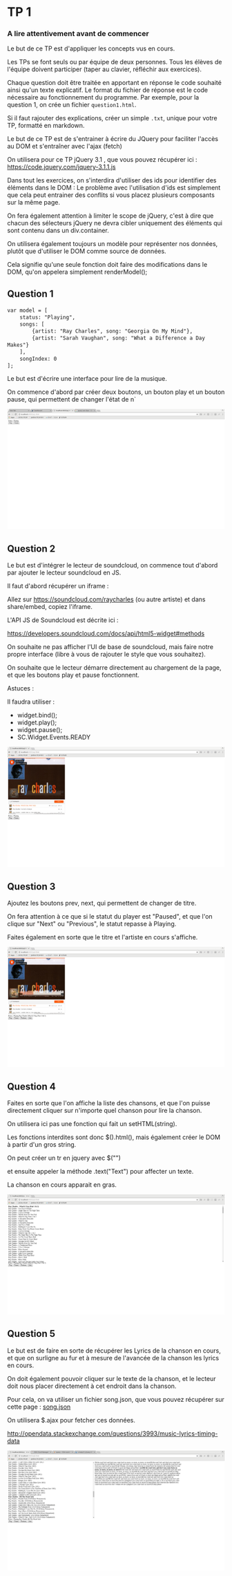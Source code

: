 TP 1
====

### A lire attentivement avant de commencer

Le but de ce TP est d'appliquer les concepts vus en cours.

Les TPs se font seuls ou par équipe de deux personnes. Tous les élèves de l'équipe doivent participer (taper au clavier, réfléchir aux exercices).

Chaque question doit être traitée en apportant en réponse le code souhaité ainsi qu'un texte explicatif. Le format du fichier de réponse est le code nécessaire au fonctionnement du programme. Par exemple, pour la question 1, on crée un fichier `question1.html`.

Si il faut rajouter des explications, créer un simple `.txt`, unique pour votre TP, formatté en markdown.

Le but de ce TP est de s'entrainer à écrire du JQuery pour faciliter l'accès au DOM et s'entraîner avec l'ajax (fetch)

On utilisera pour ce TP jQuery 3.1 , que vous pouvez récupérer ici : https://code.jquery.com/jquery-3.1.1.js

Dans tout les exercices, on s'interdira d'utiliser des ids pour identifier des éléments dans le DOM : Le problème avec l'utilisation d'ids est simplement que cela peut entrainer des conflits si vous placez plusieurs composants sur la même page.

On fera également attention à limiter le scope de jQuery, c'est à dire que chacun des sélecteurs jQuery ne devra cibler uniquement des éléments qui sont contenu dans un div.container.

On utilisera également toujours un modèle pour représenter nos données, plutôt que d'utiliser le DOM comme source de données.

Cela signifie qu'une seule fonction doit faire des modifications dans le DOM, qu'on appelera simplement renderModel();

<div class="container">
</div>

Question 1
----------

```
var model = [
	status: "Playing",
	songs: [
		{artist: "Ray Charles", song: "Georgia On My Mind"},
		{artist: "Sarah Vaughan", song: "What a Difference a Day Makes"}
	],
	songIndex: 0
];
```

Le but est d'écrire une interface pour lire de la musique.

On commence d'abord par créer deux boutons, un bouton play et un bouton pause, qui permettent de changer l'état de n\`

![Image 1](q1.gif)

Question 2
----------

Le but est d'intégrer le lecteur de soundcloud, on commence tout d'abord par ajouter le lecteur soundcloud en JS.

Il faut d'abord récupérer un iframe :

Allez sur https://soundcloud.com/raycharles (ou autre artiste) et dans share/embed, copiez l'iframe.

L'API JS de Soundcloud est décrite ici :

https://developers.soundcloud.com/docs/api/html5-widget#methods

On souhaite ne pas afficher l'UI de base de soundcloud, mais faire notre propre interface (libre à vous de rajouter le style que vous souhaitez).

On souhaite que le lecteur démarre directement au chargement de la page, et que les boutons play et pause fonctionnent.

Astuces :

Il faudra utiliser :

-	widget.bind();
-	widget.play();
-	widget.pause();
-	SC.Widget.Events.READY

![Image 2](q2.gif)

Question 3
----------

Ajoutez les boutons prev, next, qui permettent de changer de titre.

On fera attention à ce que si le statut du player est "Paused", et que l'on clique sur "Next" ou "Previous", le statut repasse à Playing.

Faites également en sorte que le titre et l'artiste en cours s'affiche.

![Image 3](q3.gif)

Question 4
----------

Faites en sorte que l'on affiche la liste des chansons, et que l'on puisse directement cliquer sur n'importe quel chanson pour lire la chanson.

On utilisera ici pas une fonction qui fait un setHTML(string).

Les fonctions interdites sont donc $().html(), mais également créer le DOM à partir d'un gros string.

On peut créer un tr en jquery avec $("<tr></tr>")

et ensuite appeler la méthode .text("Text") pour affecter un texte.

La chanson en cours apparait en gras.

![Image 4](q4.gif)

Question 5
----------

Le but est de faire en sorte de récupérer les Lyrics de la chanson en cours, et que on surligne au fur et à mesure de l'avancée de la chanson les lyrics en cours.

On doit également pouvoir cliquer sur le texte de la chanson, et le lecteur doit nous placer directement à cet endroit dans la chanson.

Pour cela, on va utiliser un fichier song.json, que vous pouvez récupérer sur cette page : [song.json](song.json)

On utilisera $.ajax pour fetcher ces données.

http://opendata.stackexchange.com/questions/3993/music-lyrics-timing-data

![Image 5](q5.gif)

